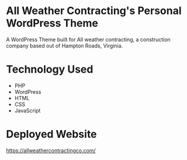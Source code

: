 # All Weather Contracting's Personal WordPress Theme 
A WordPress Theme built for All weather contracting, a construction company based out of Hampton Roads, Virginia. 

# Technology Used
- PHP
- WordPress
- HTML
- CSS
- JavaScript

# Deployed Website
https://allweathercontractingco.com/
